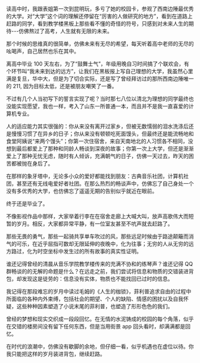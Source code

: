 读高中时，我跟表姐第一次到昆明玩，多亏了她的校园卡，参观了西南边陲最优秀的大学。对“大学”这个词的理解还停留在“厉害的人做研究的地方”，看到在道路上赶路的同学，看到教学楼黑板上那些看不懂的奇怪的符号，只感到对未来人生的期待---仿佛熬过了高考，人生就有无限的未来。

那个时候的思维真的很简单，仿佛未来有无尽的希望，每天听着高中老师的无尽的吆喝声，自己居然也乐在其中。

离高中毕业 100 天左右，为了“鼓舞士气”，年级用晚自习时间搞了个联欢会，有个环节叫“我未来到达的远方”，让我们在黑板报上写自己理想的大学，我虽然心里满是复旦，华中大，但是为了切合实际，还是写了曾经拜访过的那所西南边陲唯一的 211, 因为目标太低，还是被朋友嘲笑了一番。

不过有几个人当初写下的誓言实现了呢？当时那七八位以清北为理想的同学最终也没能实现愿望，我也一样，考入了山东一所普通一本，而且并不是我一直喜爱的计算机专业。

人的适应能力其实很强的：你从来没有离开过家乡，但被无数懦弱的泪水洗涤后还是慢慢习惯了在异乡的日子；你从来没有顿顿吃死面馒头，但最终还是能流畅地和食堂阿姨说“来两个馒头”；你第一次住宿舍，来自天南地北的人习惯各不相同，没想到最后都爱上了那种和同龄人畅谈到深夜的故事；你第一次上大学，但还是渐渐爱上了那种无忧无虑，随时有人倾诉，充满朝气的日子，仿佛一天过去，昨天的困苦都被抛在身后了。

在那样的象牙塔中，无论多小众的爱好都能找到朋友：古典音乐社团，计算机社团，甚至还有无线电爱好者社团。在那么热烈的畅谈声中，仿佛忘了自己身处一个没有多优秀的大学，也仿佛忘了遥遥无期的告别似乎就近在眼前。

终于还是毕业了。

不像影视作品中那样，大家举着行李在在宿舍走廊上大喊大叫，放声高歌伟大而短暂的岁月。相反，大家都异常平静，有一位室友甚至不吭声就去赶路了。

那些无畏的勇气，那些一起骑共享单车吹过的风，那些远足时候由于路途颠簸而消气的可乐，在近乎屈指可数却无限延伸的夜晚中，化为往事；无穷的人从无穷的远方路过，化为时空坐标中发生过的所有故事的真实性证明。

谁还记得曾经的清晨从音乐学院教学楼传来的充满不协和的练琴声？谁还记得 QQ 群畅谈的的无解的命题是什么？在远走之前，我们尝试将信息和物质的交错装进背包，却发现这是徒劳的：信息没有实体，物质也不能找回已过时的信息。

我记得在那段难忘的岁月中读过毛姆的《人生的枷锁》，菲利普追求自由的过程中所面临的各种内外束缚，包括社会的期望、个人的缺陷、情感的困扰以及自我怀疑，这些种种因素塑造了小说末尾的菲利普，也塑造了形形色色的我们。

曾经的梦想和现实交织成一段段回忆。在无情的水泥铸成的校园的每个角落，似乎在交错的楼房间没有留下任何东西，但是当用街景 app 回头看时，却满满都是回忆。

在时代的浪潮中，仿佛没有歇脚的余地，但仔细一看，似乎机遇也在虚位以待。你我只能把这样的岁月装进背包，继续赶路。